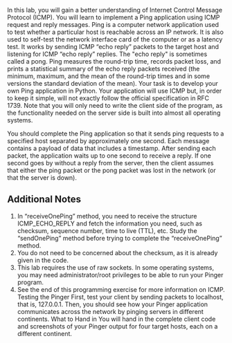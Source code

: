 In this lab, you will gain a better understanding of Internet Control Message Protocol (ICMP). You
will learn to implement a Ping application using ICMP request and reply messages.
Ping is a computer network application used to test whether a particular host is reachable across an IP
network. It is also used to self-test the network interface card of the computer or as a latency test. It
works by sending ICMP “echo reply” packets to the target host and listening for ICMP “echo reply”
replies. The "echo reply" is sometimes called a pong. Ping measures the round-trip time, records packet
loss, and prints a statistical summary of the echo reply packets received (the minimum, maximum, and
the mean of the round-trip times and in some versions the standard deviation of the mean).
Your task is to develop your own Ping application in Python. Your application will use ICMP but, in
order to keep it simple, will not exactly follow the official specification in RFC 1739. Note that you will
only need to write the client side of the program, as the functionality needed on the server side is built
into almost all operating systems.

You should complete the Ping application so that it sends ping requests to a specified host separated by
approximately one second. Each message contains a payload of data that includes a timestamp. After
sending each packet, the application waits up to one second to receive a reply. If one second goes by
without a reply from the server, then the client assumes that either the ping packet or the pong packet
was lost in the network (or that the server is down).

## Additional Notes
1. In “receiveOnePing” method, you need to receive the structure ICMP_ECHO_REPLY and fetch
the information you need, such as checksum, sequence number, time to live (TTL), etc. Study the
“sendOnePing” method before trying to complete the “receiveOnePing” method.
2. You do not need to be concerned about the checksum, as it is already given in the code.
3. This lab requires the use of raw sockets. In some operating systems, you may need
administrator/root privileges to be able to run your Pinger program.
4. See the end of this programming exercise for more information on ICMP.
Testing the Pinger
First, test your client by sending packets to localhost, that is, 127.0.0.1.
Then, you should see how your Pinger application communicates across the network by pinging
servers in different continents.
What to Hand in
You will hand in the complete client code and screenshots of your Pinger output for four target hosts,
each on a different continent.
